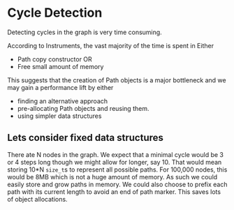 # Cycle Detection
Detecting cycles in the graph is very time consuming.

According to Instruments, the vast majority of the time is spent in Either
* Path copy constructor OR
* Free small amount of memory

This suggests that the creation of Path objects is a major bottleneck and we may
gain a performance lift by either
- finding an alternative approach
- pre-allocating Path objects and reusing them.
- using simpler data structures

## Lets consider fixed data structures

There ate N nodes in the graph.
We expect that a minimal cycle would be 3 or 4 steps long though we might allow for longer, say 10.
That would mean storing 10*N `size_t`s to represent all possible paths.
For 100,000 nodes, this would be 8MB which is not a huge amount of memory.
As such we could easily store and grow paths in memory.
We could also choose to prefix each path with its current length to avoid an end of path marker.
This saves lots of object allocations.
